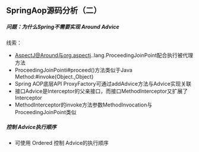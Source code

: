 ## SpringAop源码分析（二）

##### 问题：为什么Spring不需要实现 Around Advice

线索：

- AspectJ@Around与org.aspectj..lang.ProceedingJoinPoint配合执行被代理方法
- ProceedingJoinPointi#proceed()方法类似于Java Method:#invoke(Object.,Object)
- Spring AOP底层API ProxyFactory可通过addAdvice方法与Advice实现关联
- 接口Advice是Interceptor的父亲接口，而接口Methodlnterceptor又扩展了Interceptor
- MethodInterceptor的invoke方法参数MethodInvocation与ProceedingJoinPoint类似



##### 控制 Advice执行顺序

- 可使用 Ordered 控制 Advice的执行顺序

